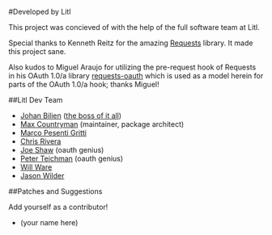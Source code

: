 #Developed by Litl

This project was concieved of with the help of the full software team at Litl.

Special thanks to Kenneth Reitz for the amazing [Requests](https://github.com/kennethreitz/requests) library. It made
this project sane. 

Also kudos to Miguel Araujo for utilizing the pre-request hook of Requests in his OAuth 1.0/a library 
[requests-oauth](https://github.com/maraujop/requests-oauth) which is used as a model herein for parts of the 
OAuth 1.0/a hook; thanks Miguel!


##Litl Dev Team

* [Johan Bilien](https://github.com/jobi) ([the boss of it all](http://en.wikipedia.org/wiki/The_Boss_of_It_All))
* [Max Countryman](https://github.com/maxcountryman) (maintainer, package
  architect)
* [Marco Pesenti Gritti](https://github.com/marcopg)
* [Chris Rivera](https://github.com/chrismrivera)
* [Joe Shaw](https://github.com/joeshaw) (oauth genius)
* [Peter Teichman](http://github.com/pteichman) (oauth genius)
* [Will Ware](https://github.com/wware-litl)
* [Jason Wilder](https://github.com/jwilder)


##Patches and Suggestions

Add yourself as a contributor!

* (your name here)